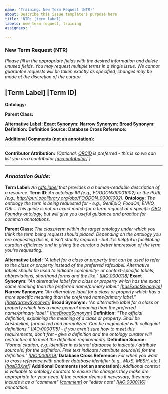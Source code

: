 ```yaml
---
name: 'Training: New Term Request (NTR)'
about: Describe this issue template's purpose here.
title: 'NTR: [term label]'
labels: new term request, training
assignees: ''

---
```


### New Term Request (NTR)

_Please fill in the appropriate fields with the desired information and delete unused fields. You may request multiple terms in a single issue. We cannot guarantee requests will be taken exactly as specified, changes may be made at the discretion of the curator._

## [Term Label] [Term ID]
**Ontology:** 

**Parent Class:**

**Alternative Label:**
**Exact Synonym:**
**Narrow Synonym:**
**Broad Synonym:**
**Definition:**
**Definition Source:**
**Database Cross Reference:**

**Additional Comments (not an annotation):**

--- 
**Contributor Attribution:** _{Optional. [ORCiD](https://orcid.org/) is preferred - this is so we can list you as a contributor [[dc:contributor](http://purl.org/dc/elements/1.1/contributor)].}_

--- 
### _Annotation Guide:_

**Term Label:** _An [rdfs:label](https://www.w3.org/TR/rdf-schema/#ch_label) that provides a a human-readable description of a resource._
**Term ID**: _An ontology IRI (e.g., FOODON:00001002) or the PURL (e.g., http://purl.obolibrary.org/obo/FOODON_00001002)._
**Ontology:** _The ontology the term is being requested for - e.g., GenEpiO, FoodOn, ENVO, OBI... This guide is not an exact match for a term request at a specific [OBO Foundry ontology](https://obofoundry.org/), but will give you useful guidance and practice for common annotations._

**Parent Class:** _The class/term within the target ontology under which you think the term being request should placed. Depending on the ontology you are requesting this in, it isn't strictly required - but it is helpful in facilitating curation efficiency and in giving the curator a better impression of the term you're requesting._

**Alternative Label:** _"A label for a class or property that can be used to refer to the class or property instead of the preferred rdfs:label. Alternative labels should be used to indicate community- or context-specific labels, abbreviations, shorthand forms and the like." [[IAO:0000118](http://purl.obolibrary.org/obo/IAO_0000118)]_
**Exact Synonym:** _"An alternative label for a class or property which has the exact same meaning than the preferred name/primary label." [[hasExactSynonym](http://www.geneontology.org/formats/oboInOwl#hasExactSynonym)]_
**Narrow Synonym:** _"An alternative label for a class or property which has a more specific meaning than the preferred name/primary label." [[hasNarrowSynonym](http://www.geneontology.org/formats/oboInOwl#hasNarrowSynonym)]_
**Broad Synonym:** _"An alternative label for a class or property which has a more general meaning than the preferred name/primary label." [[hasBroadSynonym](http://www.geneontology.org/formats/oboInOwl#hasBroadSynonym)]_
**Definition:** _"The official definition, explaining the meaning of a class or property. Shall be Aristotelian, formalized and normalized. Can be augmented with colloquial definitions." [[IAO:0000115](http://purl.obolibrary.org/obo/IAO_0000115)] - if you aren't sure how to meet this requirements, don't fret - give a definition and the ontology curator will restructure it to meet the definition requirements._
**Definition Source:** _"Formal citation, e.g. identifier in external database to indicate / attribute source(s) for the definition. Free text indicate / attribute source(s) for the definition." [[IAO:0000119](http://purl.obolibrary.org/obo/IAO_0000119)]_
**Database Cross Reference:** _For when you want to cross reference with another database identifier (e.g., MIxS, MESH, etc.) [[hasDBXref](http://www.geneontology.org/formats/oboInOwl#hasDbXref)]_
**Additional Comments (not an annotation):** _Additional context is valuable to ontology curators to ensure the changes they make are appropriate for your need. If the curator deems it necessary, they may include it as a "comment" [[comment](comment)] or "editor note" [[IAO:0000116](http://purl.obolibrary.org/obo/IAO_0000116)] annotation._

